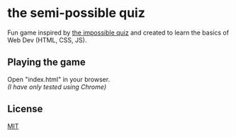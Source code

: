 # the semi-possible quiz

Fun game inspired by [the impossible quiz](https://www.newgrounds.com/portal/view/365143) and created to learn the basics of Web Dev (HTML, CSS, JS).
## Playing the game
Open "index.html" in your browser.  
*(I have only tested using Chrome)*


## License

[MIT](https://choosealicense.com/licenses/mit/)
